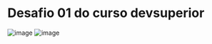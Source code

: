 # Desafio 01 do curso devsuperior
![image](https://github.com/user-attachments/assets/d7f4b330-f88e-46de-9dc6-20f32f232b55)
![image](https://github.com/user-attachments/assets/51495e8c-ccd4-4df9-b708-71b0ecd8bdd7)

